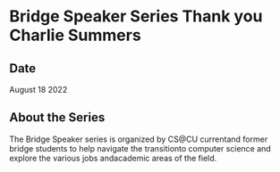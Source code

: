# Bridge Speaker Series Thank you Charlie Summers

## Date

August 18 2022

## About the Series


The Bridge Speaker series is organized by CS@CU currentand former bridge students to help navigate the transitionto computer science and explore the various jobs andacademic areas of the field.
